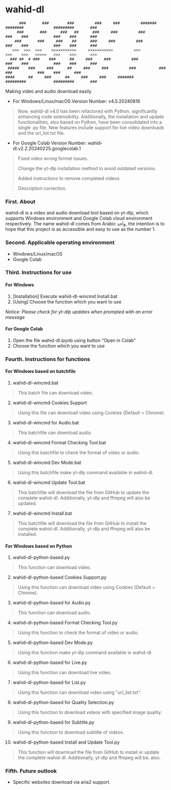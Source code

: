 # wahid-dl
```
      ###       ###        ###         ###     ###         #######      ########             #########       ###
     ###       ###      ###   ##      ###     ###         ###          ###    ###           ###    ###      ###
    ###       ###     ###    ##      ###     ###         ###          ###    ###           ###    ###      ###
   >>>  >>>  >>>    >>>>>>>>>>>     >>>>>>>>>>>         >>>          >>>    >>>   >>>>>   >>>    >>>      >>>
  ### ##  # ###    ###      ##     ###     ###         ###          ###    ###           ###    ###      ###
 #####    ###     ###      ##     ###     ###         ###          ###    ###           ###    ###      ###
####      ##     ###      ##     ###     ###     #######          #########            #########       ###
```
Making video and audio download easily

* For Windows/Linux/macOS Version Number: v4.5.20240816
> Now, wahid-dl v4.0 has been refactored with Python, significantly enhancing code extensibility. Additionally, the installation and update functionalities, also based on Python, have been consolidated into a single .py file. New features include support for live video downloads and the url_list.txt file.

* For Google Colab Version Number: wahid-dl.v2.2.20240225.googlecolab.1
> Fixed video wrong format issues. 
>
> Change the yt-dlp installation method to avoid outdated versions. 
>
> Added instructions to remove completed videos. 
>
> Description correction. 

### First. About
wahid-dl is a video and audio download tool based on yt-dlp, which supports Windows environment and Google Colab cloud environment respectively.
The name wahid-dl comes from Arabic واحد, the intention is to hope that this project is as accessible and easy to use as the number 1.

### Second. Applicable operating environment
* Windows/Linux/macOS
* Google Colab

### Third. Instructions for use
#### For Windows
1. [Installation] Execute wahid-dl-wincmd Install.bat
2. [Using] Choose the function which you want to use

*Notice: Please check for yt-dlp updates when prompted with an error message*

#### For Google Colab
1. Open the file wahid-dl.ipynb using button "Open in Colab"
2. Choose the function which you want to use

### Fourth.  Instructions for functions
#### For Windows based on batchfile
1. wahid-dl-wincmd.bat
> This batch file can download video.

2. wahid-dl-wincmd Cookies Support
> Using this file can download video using Cookies (Default = Chrome).

3. wahid-dl-wincmd for Audio.bat
> This batchfile can download audio.

4. wahid-dl-wincmd Format Checking Tool.bat
> Using this batchfile to check the format of video or audio.

5. wahid-dl-wincmd Dev Mode.bat
> Using this batchfile make yt-dlp command available in wahid-dl.

6. wahid-dl-wincmd Update Tool.bat
> This batchfile will download the file from GitHub to update the complete wahid-dl. Additionally, yt-dlp and ffmpeg will also be updated.

7. wahid-dl-wincmd Install.bat
> This batchfile will download the file from GitHub to install the complete wahid-dl. Additionally, yt-dlp and ffmpeg will also be installed.

#### For Windows based on Python
1. wahid-dl-python-based.py
> This function can download video.

2. wahid-dl-python-based Cookies Support.py
> Using this function can download video using Cookies (Default = Chrome).

3. wahid-dl-python-based for Audio.py
> This function can download audio.

4. wahid-dl-python-based Format Checking Tool.py
> Using this function to check the format of video or audio.

5. wahid-dl-python-based Dev Mode.py
> Using this function make yt-dlp command available in wahid-dl.

6. wahid-dl-python-based for Live.py
> Using this function can download live video.

7. wahid-dl-python-based for List.py
> Using this function can download video using "url_list.txt".

8. wahid-dl-python-based for Quality Selection.py
> Using this function to download videos with specified image quality.

9. wahid-dl-python-based for Subtitle.py
> Using this function to download subtitle of videos.

10. wahid-dl-python-based Install and Update Tool.py
> This function will download the file from GitHub to install or update the complete wahid-dl. Additionally, yt-dlp and ffmpeg will be, also.

### Fifth.  Future outlook
* Specific websites download via aria2 support.
